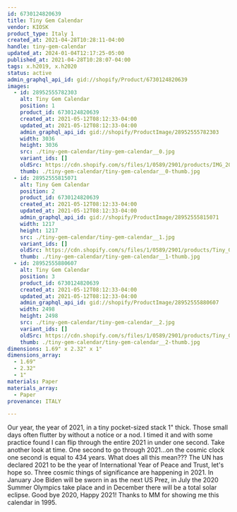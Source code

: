 ```yaml
---
id: 6730124820639
title: Tiny Gem Calendar
vendor: KIOSK
product_type: Italy 1
created_at: 2021-04-28T10:28:11-04:00
handle: tiny-gem-calendar
updated_at: 2024-01-04T12:17:25-05:00
published_at: 2021-04-28T10:28:07-04:00
tags: x.h2019, x.h2020
status: active
admin_graphql_api_id: gid://shopify/Product/6730124820639
images:
  - id: 28952555782303
    alt: Tiny Gem Calendar
    position: 1
    product_id: 6730124820639
    created_at: 2021-05-12T08:12:33-04:00
    updated_at: 2021-05-12T08:12:33-04:00
    admin_graphql_api_id: gid://shopify/ProductImage/28952555782303
    width: 3036
    height: 3036
    src: ./tiny-gem-calendar/tiny-gem-calendar__0.jpg
    variant_ids: []
    oldSrc: https://cdn.shopify.com/s/files/1/0589/2901/products/IMG_20201113_150527.jpg?v=1620821553
    thumb: ./tiny-gem-calendar/tiny-gem-calendar__0-thumb.jpg
  - id: 28952555815071
    alt: Tiny Gem Calendar
    position: 2
    product_id: 6730124820639
    created_at: 2021-05-12T08:12:33-04:00
    updated_at: 2021-05-12T08:12:33-04:00
    admin_graphql_api_id: gid://shopify/ProductImage/28952555815071
    width: 1217
    height: 1217
    src: ./tiny-gem-calendar/tiny-gem-calendar__1.jpg
    variant_ids: []
    oldSrc: https://cdn.shopify.com/s/files/1/0589/2901/products/Tiny_Gem_Calendar3.jpg?v=1620821553
    thumb: ./tiny-gem-calendar/tiny-gem-calendar__1-thumb.jpg
  - id: 28952555880607
    alt: Tiny Gem Calendar
    position: 3
    product_id: 6730124820639
    created_at: 2021-05-12T08:12:33-04:00
    updated_at: 2021-05-12T08:12:33-04:00
    admin_graphql_api_id: gid://shopify/ProductImage/28952555880607
    width: 2498
    height: 2498
    src: ./tiny-gem-calendar/tiny-gem-calendar__2.jpg
    variant_ids: []
    oldSrc: https://cdn.shopify.com/s/files/1/0589/2901/products/Tiny_Gem_Calendar2.jpg?v=1620821553
    thumb: ./tiny-gem-calendar/tiny-gem-calendar__2-thumb.jpg
dimensions: 1.69" x 2.32" x 1"
dimensions_array:
  - 1.69"
  - 2.32"
  - 1"
materials: Paper
materials_array:
  - Paper
provenance: ITALY

---
```


Our year, the year of 2021, in a tiny pocket-sized stack 1" thick. Those small days often flutter by without a notice or a nod. I timed it and with some practice found I can flip through the entire 2021 in under one second. Take another look at time. One second to go through 2021...on the cosmic clock one second is equal to 434 years. What does all this mean??? The UN has declared 2021 to be the year of International Year of Peace and Trust, let's hope so. Three cosmic things of significance are happening in 2021. In January Joe Biden will be sworn in as the next US Prez, in July the 2020 Summer Olympics take place and in December there will be a total solar eclipse. Good bye 2020, Happy 2021! Thanks to MM for showing me this calendar in 1995.
